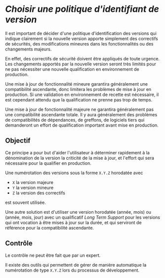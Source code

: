 _Choisir une politique d'identifiant de version_
==========================

Il est important de décider d'une politique d'identification des versions qui indique clairement
si la nouvelle version apporte simplement des correctifs de sécurités, des modifications mineures 
dans les fonctionnalités ou des changements majeurs.

En effet, des correctifs de sécurité doivent être appliqués de toute urgence. Les changements
apportés par la nouvelle version seront très limités pour ne pas nécessiter une nouvelle qualification 
en environnement de production.

Une mise à jour de fonctionnalité mineure garantira généralement une compatibilité ascendante, donc
limitera les problèmes de mise à jour en production. Si une validation en environnement de recette 
est nécessaire, il est cependant attendu que la qualification ne prenne pas trop de temps.

Une mise à jour de fonctionnalité majeure ne garantira généralement pas une compatibilité ascendante 
totale. Il y aura généralement des problèmes de compatibilités de dépendances, de greffons, de logiciels 
tiers qui demanderont un effort de qualification important avant mise en production.

Objectif
--------

Ce principe a pour but d'aider l'utilisateur à déterminer rapidement à la dénomination de la version
la criticité de la mise à jour, et l'effort qui sera nécessaire pour la qualifier en production.

Une numérotation des versions sous la forme `X.Y.Z` horodatée avec

- `X` la version majeure
- `Y` la version mineure
- `Z` la version des correctifs  

est souvent utilisée.

Une autre solution est d'utiliser une version horodatée (année, mois) ou (année, mois, jour) avec un qualificatif
*Long Term Support* pour les versions qui ont vocation à être mises à jour sur la durée, et qui serviront de
référence pour la compatibilité ascendante.

Contrôle
--------

Le contrôle ne peut être fait que par un expert.

Il existe des outils qui permettent de gérer de manière automatique la numérotation de type `X.Y.Z` lors du processus de développement.


